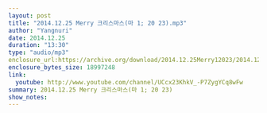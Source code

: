 ```yaml
---
layout: post
title: "2014.12.25 Merry 크리스마스(마 1; 20 23).mp3"
author: "Yangnuri"
date: 2014.12.25
duration: "13:30"
type: "audio/mp3"
enclosure_url:https://archive.org/download/2014.12.25Merry12023/2014.12.25%20Merry%20%ED%81%AC%EB%A6%AC%EC%8A%A4%EB%A7%88%EC%8A%A4%28%EB%A7%881%3B20-23%29.mp3
enclosure_bytes_size: 18997248
link:
  youtube: http://www.youtube.com/channel/UCcx23KhkV_-P7ZygYCq8wFw
summary: 2014.12.25 Merry 크리스마스(마 1; 20 23)
show_notes:
---
```

